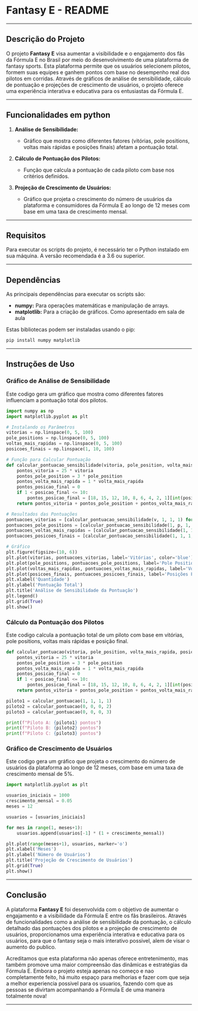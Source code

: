 # Fantasy E - README

---

## Descrição do Projeto

O projeto **Fantasy E** visa aumentar a visibilidade e o engajamento dos fãs da Fórmula E no Brasil por meio do desenvolvimento de uma plataforma de fantasy sports. Esta plataforma permite que os usuários selecionem pilotos, formem suas equipes e ganhem pontos com base no desempenho real dos pilotos em corridas. Através de gráficos de análise de sensibilidade, cálculo de pontuação e projeções de crescimento de usuários, o projeto oferece uma experiência interativa e educativa para os entusiastas da Fórmula E.

---

## Funcionalidades em python

1. **Análise de Sensibilidade:**
   - Gráfico que mostra como diferentes fatores (vitórias, pole positions, voltas mais rápidas e posições finais) afetam a pontuação total.
   
2. **Cálculo de Pontuação dos Pilotos:**
   - Função que calcula a pontuação de cada piloto com base nos critérios definidos.
   
3. **Projeção de Crescimento de Usuários:**
   - Gráfico que projeta o crescimento do número de usuários da plataforma e consumidores da Fórmula E ao longo de 12 meses com base em uma taxa de crescimento mensal.

---

## Requisitos

Para executar os scripts do projeto, é necessário ter o Python instalado em sua máquina. A versão recomendada é a 3.6 ou superior.

---

## Dependências

As principais dependências para executar os scripts são:
- **numpy:** Para operações matemáticas e manipulação de arrays.
- **matplotlib:** Para a criação de gráficos. Como apresentado em sala de aula

Estas bibliotecas podem ser instaladas usando o pip:
```bash
pip install numpy matplotlib
```

---

## Instruções de Uso

### Gráfico de Análise de Sensibilidade

Este codigo gera um gráfico que mostra como diferentes fatores influenciam a pontuação total dos pilotos.

```python
import numpy as np
import matplotlib.pyplot as plt

# Instalando os Parâmetros
vitorias = np.linspace(0, 5, 100)
pole_positions = np.linspace(0, 5, 100)
voltas_mais_rapidas = np.linspace(0, 5, 100)
posicoes_finais = np.linspace(1, 10, 100)

# Função para Calcular Pontuação
def calcular_pontuacao_sensibilidade(vitoria, pole_position, volta_mais_rapida, posicao_final):
    pontos_vitoria = 25 * vitoria
    pontos_pole_position = 3 * pole_position
    pontos_volta_mais_rapida = 1 * volta_mais_rapida
    pontos_posicao_final = 0
    if 1 < posicao_final <= 10:
        pontos_posicao_final = [18, 15, 12, 10, 8, 6, 4, 2, 1][int(posicao_final - 2)]
    return pontos_vitoria + pontos_pole_position + pontos_volta_mais_rapida + pontos_posicao_final

# Resultados das Pontuações
pontuacoes_vitorias = [calcular_pontuacao_sensibilidade(v, 1, 1, 1) for v in vitorias]
pontuacoes_pole_positions = [calcular_pontuacao_sensibilidade(1, p, 1, 1) for p in pole_positions]
pontuacoes_voltas_mais_rapidas = [calcular_pontuacao_sensibilidade(1, 1, v, 1) for v in voltas_mais_rapidas]
pontuacoes_posicoes_finais = [calcular_pontuacao_sensibilidade(1, 1, 1, p) for p in posicoes_finais]

# Gráfico
plt.figure(figsize=(10, 6))
plt.plot(vitorias, pontuacoes_vitorias, label='Vitórias', color='blue')
plt.plot(pole_positions, pontuacoes_pole_positions, label='Pole Positions', color='green')
plt.plot(voltas_mais_rapidas, pontuacoes_voltas_mais_rapidas, label='Voltas Mais Rápidas', color='red')
plt.plot(posicoes_finais, pontuacoes_posicoes_finais, label='Posições Finais', color='orange')
plt.xlabel('Quantidade')
plt.ylabel('Pontuação Total')
plt.title('Análise de Sensibilidade da Pontuação')
plt.legend()
plt.grid(True)
plt.show()


```
### Cálculo da Pontuação dos Pilotos

Este codigo calcula a pontuação total de um piloto com base em vitórias, pole positions, voltas mais rápidas e posição final.

```python
def calcular_pontuacao(vitoria, pole_position, volta_mais_rapida, posicao_final):
    pontos_vitoria = 25 * vitoria
    pontos_pole_position = 3 * pole_position
    pontos_volta_mais_rapida = 1 * volta_mais_rapida
    pontos_posicao_final = 0
    if 1 < posicao_final <= 10:
        pontos_posicao_final = [18, 15, 12, 10, 8, 6, 4, 2, 1][int(posicao_final - 2)]
    return pontos_vitoria + pontos_pole_position + pontos_volta_mais_rapida + pontos_posicao_final

piloto1 = calcular_pontuacao(1, 1, 1, 1)  
piloto2 = calcular_pontuacao(0, 0, 0, 2)  
piloto3 = calcular_pontuacao(0, 0, 0, 3)  

print(f"Piloto A: {piloto1} pontos")
print(f"Piloto B: {piloto2} pontos")
print(f"Piloto C: {piloto3} pontos")
```
### Gráfico de Crescimento de Usuários

Este codigo gera um gráfico que projeta o crescimento do número de usuários da plataforma ao longo de 12 meses, com base em uma taxa de crescimento mensal de 5%.

```python
import matplotlib.pyplot as plt

usuarios_iniciais = 1000
crescimento_mensal = 0.05
meses = 12

usuarios = [usuarios_iniciais]

for mes in range(1, meses+1):
    usuarios.append(usuarios[-1] * (1 + crescimento_mensal))

plt.plot(range(meses+1), usuarios, marker='o')
plt.xlabel('Meses')
plt.ylabel('Número de Usuários')
plt.title('Projeção de Crescimento de Usuários')
plt.grid(True)
plt.show()
```
---

## Conclusão

A plataforma **Fantasy E** foi desenvolvida com o objetivo de aumentar o engajamento e a visibilidade da Fórmula E entre os fãs brasileiros. Através de funcionalidades como a análise de sensibilidade da pontuação, o cálculo detalhado das pontuações dos pilotos e a projeção de crescimento de usuários, proporcionamos uma experiência interativa e educativa para os usuários, para que o fantasy seja o mais interativo possivel, alem de visar o aumento do publico.

Acreditamos que esta plataforma não apenas oferece entretenimento, mas também promove uma maior compreensão das dinâmicas e estratégias da Fórmula E. Embora o projeto esteja apenas no começo e nao completamente feito, há muito espaço para melhorias e fazer com que seja a melhor experiencia possivel para os usuarios, fazendo com que as pessoas se divirtam acompanhando a Fórmula E de uma maneira totalmente nova!

---






